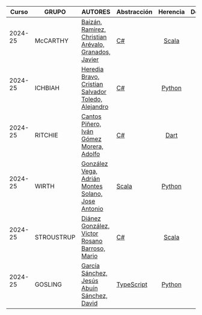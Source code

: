 | Curso | GRUPO | AUTORES  | Abstracción | Herencia | Delegación  | Inyección  | Anotaciones | Aspectos | Errores | Lambdas |
|---|---|---|:---|:---:|:---:|:---:|:---:|:---:|:---:|:---:|
| 2024-25 <br/> <br/>| McCARTHY | [Baizán, Ramirez, Christian](https://github.com/Chrisbayy) <br/> [Arévalo, Granados, Javier](https://github.com/mariaespanola) |  [C#](temas/abstraccion/lenguaje/)  | [Scala](temas/herencia/lenguaje/)  | [Ruby](temas/delegacion/lenguaje/) | [TypeCript](temas/inyeccion/lenguaje/) | [-](temas/anotaciones/lenguaje) | [-](temas/aspectos/lenguaje) | [Kotlin](temas/errores/lenguaje) | [Python](temas/lambdas/lenguaje) |
| 2024-25 <br/> <br/>| ICHBIAH | [Heredia Bravo, Cristian](https://github.com/CristianHerediaAlum) <br/> [Salvador Toledo, Alejandro](https://github.com/alex3695743) |  [C#](temas/abstraccion/csharp-01)  | [Python](temas/herencia/python)  | [Ruby](temas/delegacion/ruby-01) | [Java](temas/inyeccion/java) | [TypeScript](temas/anotaciones/typescript) | [Java](temas/aspectos/java) | [Scala](temas/errores/scala) | [Python](temas/lambdas/python-01) |
| 2024-25 <br/> <br/>| RITCHIE | [Cantos Piñero, Iván](https://github.com/Ibooooooo) <br/> [Gómez Morera, Adolfo](https://github.com/AdolfoGomezMorera) |  [C#](temas/abstraccion/csharp)  | [Dart](temas/herencia/dart)  | [Kotlin](temas/delegacion/kotlin) | [Java](temas/inyeccion/java) | [Java](temas/anotaciones/java) | [Python](temas/aspectos/python) | [Scala](temas/errores/scala) | [Ruby](temas/lambdas/ruby) |
| 2024-25 <br/> <br/>| WIRTH | [González Vega, Adrián](https://github.com/adrigongv23) <br/> [Montes Solano, Jose Antonio](https://github.com/josan3) | [Scala](temas/abstraccion/scala/) | [Python](temas/herencia/python/) | [C#](temas/delegacion/csharp/) | [C#](temas/inyeccion/csharp/) | [C#](temas/anotaciones/csharp) | [Java](temas/aspectos/java-01) | [Kotlin](temas/errores/kotlin) | [Python](temas/lambdas/python)
| 2024-25 <br/> <br/>| STROUSTRUP | [Diánez González, Víctor](https://github.com/VDianez) <br/> [Rosano Barroso, Mario](https://github.com/MarioRosano14) | [C#](temas/abstraccion/csharp-02/) | [Scala](temas/herencia/scala/) | [Ruby](temas/delegacion/ruby-02/) | [Lua](temas/inyeccion/lua/) | [TypeScript](temas/anotaciones/typescript-01) | [Java](temas/aspectos/java-02) | [JavaScript](temas/errores/javascript) | [Python](temas/lambdas/python-02)
| 2024-25 <br/> <br/>| GOSLING | [García Sánchez, Jesús](https://github.com/zusrico) <br/> [Abuín Sánchez, David](https://github.com/davidabuinESI) | [TypeScript](temas/abstraccion/typescript) | [Python](temas/herencia/python-02) | [Kotlin](temas/delegacion/kotlin-01) | [TypeScript](temas/inyeccion/typescript) | [C++](temas/anotaciones/cpp) | [C++](temas/aspectos/cpp) | [Scala](temas/errores/scala-01) | [Ruby](temas/lambdas/ruby-01) |
